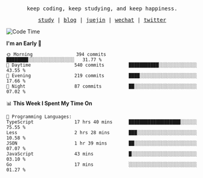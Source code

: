 <p align="center">
  <samp>
    <span>keep coding, keep studying, and keep happiness.</span>
  </samp>
</p>

<p align="center">
  <samp>
    <a href="https://github.com/ouduidui/fe-study">study</a> |
    <a href="https://deweyou.me">blog</a>  |
    <a href="https://juejin.cn/user/4309700183594366">juejin</a> |
    <a href="https://user-images.githubusercontent.com/54696834/165071004-6509e3f2-90c3-448c-9d92-3da42b0c2021.jpeg">wechat</a> |
    <a href="https://twitter.com/ouduidui">twitter</a>
  </samp>
</p>

<!--START_SECTION:waka-->
![Code Time](http://img.shields.io/badge/Code%20Time-3%2C817%20hrs%2056%20mins-blue)

**I'm an Early 🐤** 

```text
🌞 Morning                394 commits         ████████░░░░░░░░░░░░░░░░░   31.77 % 
🌆 Daytime                540 commits         ███████████░░░░░░░░░░░░░░   43.55 % 
🌃 Evening                219 commits         ████░░░░░░░░░░░░░░░░░░░░░   17.66 % 
🌙 Night                  87 commits          ██░░░░░░░░░░░░░░░░░░░░░░░   07.02 % 
```


📊 **This Week I Spent My Time On** 

```text
💬 Programming Languages: 
TypeScript               17 hrs 40 mins      ███████████████████░░░░░░   75.55 % 
Less                     2 hrs 28 mins       ███░░░░░░░░░░░░░░░░░░░░░░   10.58 % 
JSON                     1 hr 39 mins        ██░░░░░░░░░░░░░░░░░░░░░░░   07.07 % 
JavaScript               43 mins             █░░░░░░░░░░░░░░░░░░░░░░░░   03.10 % 
Go                       17 mins             ░░░░░░░░░░░░░░░░░░░░░░░░░   01.27 % 
```


<!--END_SECTION:waka-->
